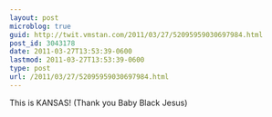 ```yaml
---
layout: post
microblog: true
guid: http://twit.vmstan.com/2011/03/27/52095959030697984.html
post_id: 3043178
date: 2011-03-27T13:53:39-0600
lastmod: 2011-03-27T13:53:39-0600
type: post
url: /2011/03/27/52095959030697984.html
---
```

This is KANSAS! (Thank you Baby Black Jesus)
